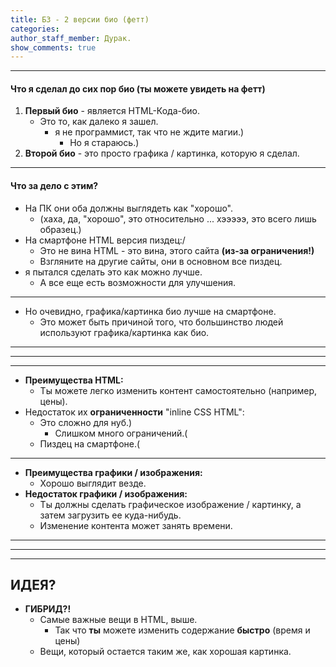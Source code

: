 ```yaml
---
title: Б3 - 2 версии био (фетт)
categories:
author_staff_member: Дурак.
show_comments: true
---
```


---

#### Что я сделал до сих пор **био (ты можете увидеть на фетт)**
1. **Первый био** - является HTML-Кода-био.
	- Это то, как далеко я зашел.
		- я не программист, так что не ждите магии.)
			- Но я стараюсь.)
2. **Второй био** - это просто графика / картинка, которую я сделал.

---

#### Что за дело с этим?
- На ПК они оба должны выглядеть как "хорошо".
	- (хаха, да, "хорошо", это относительно ... хэээээ, это всего лишь образец.)
- На смартфоне HTML версия пиздец:/
	- Это не вина HTML - это вина, этого сайта **(из-за ограничения!)**
	- Взгляните на другие сайты, они в основном все пиздец.
- я пытался сделать это как можно лучше.
	- А все еще есть возможности для улучшения.

---

- Но очевидно, графика/картинка био лучше на смартфоне.
	- Это может быть причиной того, что большинство людей используют графика/картинка как био.

---
  
---
  
---

- **Преимущества HTML:**
	- Ты можете легко изменить контент самостоятельно (например, цены).
- Недостаток их **ограниченности** "inline CSS HTML":
	- Это сложно для нуб.)
		- Слишком много ограничений.(
	- Пиздец на смартфоне.(

---
	
- **Преимущества графики / изображения:**
	- Хорошо выглядит везде.
- **Недостаток графики / изображения:**
	- Ты должны сделать графическое изображение / картинку, а затем загрузить ее куда-нибудь.
	- Изменение контента может занять времени.
  
  
---
  
---
  
---

## **ИДЕЯ?**
- **ГИБРИД?!**
	- Самые важные вещи в HTML, выше.
		- Так что **ты** можете изменить содержание **быстро** (время и цены)
	- Вещи, который остается таким же, как хорошая картинка.